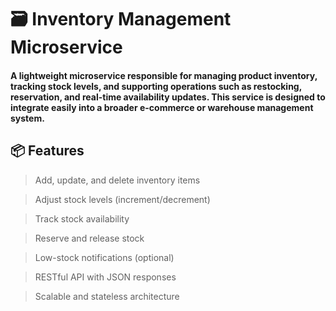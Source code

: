 # 🗃️ Inventory Management Microservice

#### A lightweight microservice responsible for managing product inventory, tracking stock levels, and supporting operations such as restocking, reservation, and real-time availability updates. This service is designed to integrate easily into a broader e-commerce or warehouse management system.

## 📦 Features

> Add, update, and delete inventory items

> Adjust stock levels (increment/decrement)

> Track stock availability

> Reserve and release stock

> Low-stock notifications (optional)

> RESTful API with JSON responses

> Scalable and stateless architecture